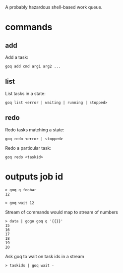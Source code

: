 A probably hazardous shell-based work queue.

# commands

## add

Add a task:

```
goq add cmd arg1 arg2 ...
```

## list

List tasks in a state:

```
goq list <error | waiting | running | stopped>
```

## redo

Redo tasks matching a state:

```
goq redo <error | stopped>
```

Redo a particular task:

```
goq redo <taskid>
```

# outputs job id

```
> goq q foobar
12
```

```
> goq wait 12
```

Stream of commands would map to stream of numbers

```
> data | gogo goq q '{{}}'
15
16
17
18
19
20
```

Ask goq to wait on task ids in a stream

```
> taskids | goq wait -
```